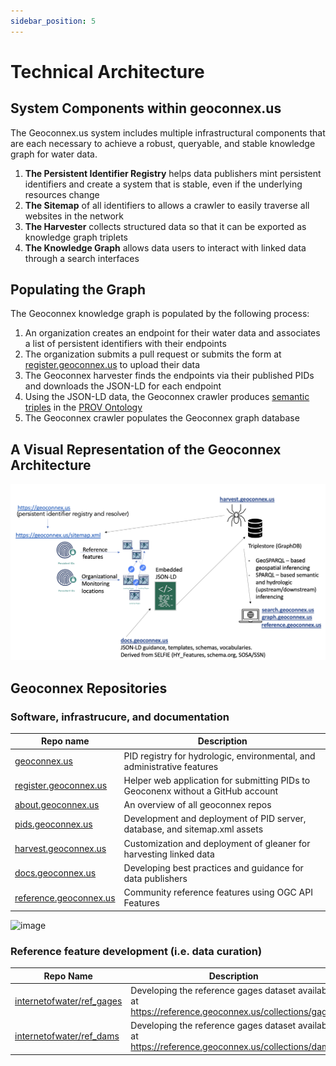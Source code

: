 ```yaml
---
sidebar_position: 5
---
```


# Technical Architecture

## System Components within geoconnex.us

The Geoconnex.us system includes multiple infrastructural components that are each necessary to achieve a robust, queryable, and stable knowledge graph for water data.

1. **The Persistent Identifier Registry** helps data publishers mint persistent identifiers and create a system that is stable, even if the underlying resources change
2. **The Sitemap** of all identifiers to allows a crawler to easily traverse all websites in the network
3. **The Harvester** collects structured data so that it can be exported as knowledge graph triplets
4. **The Knowledge Graph** allows data users to interact with linked data through a search interfaces

## Populating the Graph

The Geoconnex knowledge graph is populated by the following process:

1. An organization creates an endpoint for their water data and associates a list of persistent identifiers with their endpoints
2. The organization submits a pull request or submits the form at [register.geoconnex.us](https://register.geoconnex.us/) to upload their data
3. The Geoconnex harvester finds the endpoints via their published PIDs and downloads the JSON-LD for each endpoint
4. Using the JSON-LD data, the Geoconnex crawler produces [semantic triples](https://en.wikipedia.org/wiki/Semantic_triple) in the [PROV Ontology](https://www.w3.org/TR/prov-o/) 
5. The Geoconnex crawler populates the Geoconnex graph database

## A Visual Representation of the Geoconnex Architecture
![architecture diagram](./assets/bigpicture.png)


## Geoconnex Repositories


### Software, infrastrucure, and documentation

| Repo name| Description |
|-------------|-------------|
| [geoconnex.us](https://github.com/internetofwater/geoconnex.us) | PID registry for hydrologic, environmental, and administrative features |
| [register.geoconnex.us](https://github.com/internetofwater/register.geoconnex.us) | Helper web application for submitting PIDs to Geoconenx without a GitHub account |
| [about.geoconnex.us](https://github.com/internetofwater/about.geoconnex.us) | An overview of all geoconnex repos | 
| [pids.geoconnex.us](https://github.com/internetofwater/pids.geoconnex.us) | Development and deployment of PID server, database, and sitemap.xml assets |
| [harvest.geoconnex.us](https://github.com/internetofwater/harvest.geoconnex.us) | Customization and deployment of gleaner for harvesting linked data |
| [docs.geoconnex.us](https://github.com/internetofwater/docs.geoconnex.us) | Developing best practices and guidance for data publishers |
| [reference.geoconnex.us](https://github.com/internetofwater/reference.geoconnex.us) | Community reference features using OGC API Features |

![image](https://github.com/internetofwater/about.geoconnex.us/assets/40066515/2a035f72-2c8f-4875-bdb3-edf739cbcbec)



### Reference feature development (i.e. data curation)

| Repo Name | Description |
|-----------|-------------|
| [internetofwater/ref_gages](https://github.com/internetofwater/ref_gages) | Developing the reference gages dataset available at https://reference.geoconnex.us/collections/gages |
| [internetofwater/ref_dams](https://github.com/internetofwater/ref_dams) | Developing the reference gages dataset available at https://reference.geoconnex.us/collections/dams |